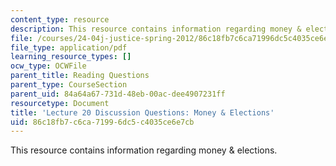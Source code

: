 ```yaml
---
content_type: resource
description: This resource contains information regarding money & elections.
file: /courses/24-04j-justice-spring-2012/86c18fb7c6ca71996dc5c4035ce6e7cb_MIT24_04JS12_disc20.pdf
file_type: application/pdf
learning_resource_types: []
ocw_type: OCWFile
parent_title: Reading Questions
parent_type: CourseSection
parent_uid: 84a64a67-731d-48eb-00ac-dee4907231ff
resourcetype: Document
title: 'Lecture 20 Discussion Questions: Money & Elections'
uid: 86c18fb7-c6ca-7199-6dc5-c4035ce6e7cb
---
```

This resource contains information regarding money & elections.

